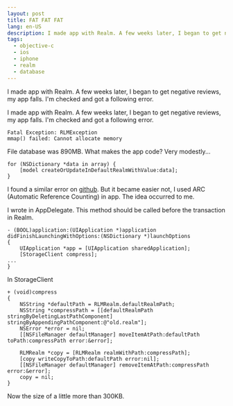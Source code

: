 ```yaml
---
layout: post
title: FAT FAT FAT
lang: en-US
description: I made app with Realm. A few weeks later, I began to get negative reviews, my app falls. I'm checked and got a following error.
tags:
  - objective-c
  - ios
  - iphone
  - realm
  - database
---
```

I made app with Realm. A few weeks later, I began to get negative reviews, my app falls. I'm checked and got a following error.
<!--more-->

I made app with Realm. A few weeks later, I began to get negative reviews, my app falls. I'm checked and got a following error.

```
Fatal Exception: RLMException
mmap() failed: Cannot allocate memory
```

File database was 890MB. What makes the app code? Very modestly...

```
for (NSDictionary *data in array) {
    [model createOrUpdateInDefaultRealmWithValue:data];
}
```

I found a similar error on [github](https://github.com/realm/realm-cocoa/issues/1159). But it became easier not, I used ARC (Automatic Reference Counting) in app. The idea occurred to me.

I wrote in AppDelegate. This method should be called before the transaction in Realm.

```
- (BOOL)application:(UIApplication *)application didFinishLaunchingWithOptions:(NSDictionary *)launchOptions
{
    UIApplication *app = [UIApplication sharedApplication];
    [StorageClient compress];
...
}
```

In StorageClient

```
+ (void)compress
{
    NSString *defaultPath = RLMRealm.defaultRealmPath;
    NSString *compressPath = [[defaultRealmPath stringByDeletingLastPathComponent] stringByAppendingPathComponent:@"old.realm"];
    NSError *error = nil;
    [[NSFileManager defaultManager] moveItemAtPath:defaultPath toPath:compressPath error:&error];

    RLMRealm *copy = [RLMRealm realmWithPath:compressPath];
    [copy writeCopyToPath:defaultPath error:nil];
    [[NSFileManager defaultManager] removeItemAtPath:compressPath error:&error];
    copy = nil;
}
```
Now the size of a little more than 300KB.

